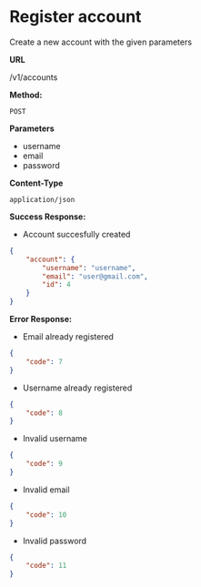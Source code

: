 # Register account

Create a new account with the given parameters

**URL**

  /v1/accounts

**Method:**
  
  `POST`
  
**Parameters**

- username
- email
- password

**Content-Type**

  `application/json`

**Success Response:**
  
- Account succesfully created

```json
{
    "account": {
        "username": "username",
        "email": "user@gmail.com",
        "id": 4
    }
}
```
 
**Error Response:**

- Email already registered

```json
{
    "code": 7
}
```

- Username already registered

```json
{
    "code": 8
}
```

- Invalid username

```json
{
    "code": 9
}
```

- Invalid email

```json
{
    "code": 10
}
```

- Invalid password

```json
{
    "code": 11
}
```
